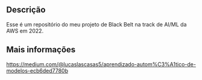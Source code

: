 ## Descrição

Esse é um repositório do meu projeto de Black Belt na track de AI/ML da AWS em 2022.

## Mais informações
https://medium.com/@lucaslascasas5/aprendizado-autom%C3%A1tico-de-modelos-ecb6ded7780b
